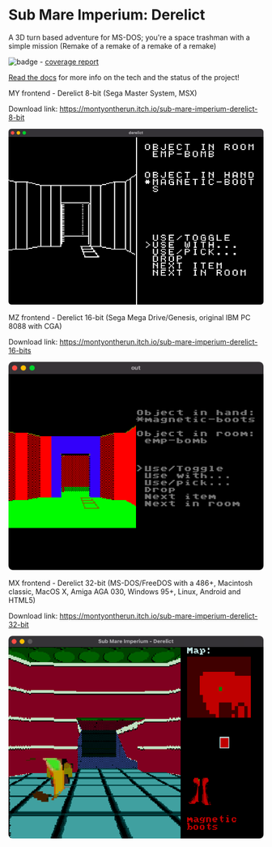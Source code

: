 # Sub Mare Imperium: Derelict
A 3D turn based adventure for MS-DOS; you're a space trashman with a simple mission (Remake of a remake of a remake of a remake)

![badge](https://github.com/TheFakeMontyOnTheRun/space-trashman-blues/actions/workflows/run-unit-tests.yml/badge.svg) - [coverage report](https://thefakemontyontherun.github.io/space-trashman-blues/coverage/index.html)

[Read the docs](https://thefakemontyontherun.github.io/space-trashman-blues/) for more info on the tech and the status of the project!

MY frontend - Derelict 8-bit (Sega Master System, MSX)

Download link: https://montyontherun.itch.io/sub-mare-imperium-derelict-8-bit

![ ](derelict8.png)

MZ frontend - Derelict 16-bit (Sega Mega Drive/Genesis, original IBM PC 8088 with CGA)

Download link: https://montyontherun.itch.io/sub-mare-imperium-derelict-16-bits

![ ](derelict16.png)

MX frontend - Derelict 32-bit (MS-DOS/FreeDOS with a 486+, Macintosh classic, MacOS X, Amiga AGA 030, Windows 95+, Linux, Android and HTML5)

Download link: https://montyontherun.itch.io/sub-mare-imperium-derelict-32-bit

![ ](derelict32.png)

